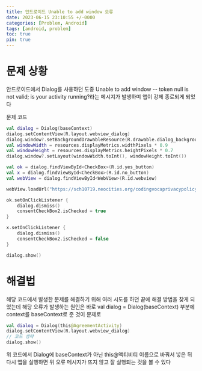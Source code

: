```yaml
---
title: 안드로이드 Unable to add window 오류
date: 2023-06-15 23:10:55 +/-0000
categories: [Problem, Android]
tags: [android, problem]
toc: true
pin: true
---
```


# 문제 상황

안드로이드에서 Dialog를 사용하던 도중 Unable to add window -- token null is not valid; is your activity running?라는 메시지가 발생하며 앱이 강제 종료되게 되었다

문제 코드 

~~~kotlin
val dialog = Dialog(baseContext)
dialog.setContentView(R.layout.webview_dialog)
dialog.window?.setBackgroundDrawableResource(R.drawable.dialog_background)
val windowWidth = resources.displayMetrics.widthPixels * 0.9
val windowHeight = resources.displayMetrics.heightPixels * 0.7
dialog.window?.setLayout(windowWidth.toInt(), windowHeight.toInt())

val ok = dialog.findViewById<CheckBox>(R.id.yes_button)
val x = dialog.findViewById<CheckBox>(R.id.no_button)
val webView = dialog.findViewById<WebView>(R.id.webview)

webView.loadUrl("https://sch10719.neocities.org/codingvocaprivacypolicy")

ok.setOnClickListener {
    dialog.dismiss()
    consentCheckBox2.isChecked = true
}

x.setOnClickListener {
    dialog.dismiss()
    consentCheckBox2.isChecked = false
}

dialog.show()
~~~

# 해결법

해당 코드에서 발생한 문제를 해결하기 위해 여러 시도를 하던 끝에 해결 방법을 찾게 되었는데
해당 오류가 발생하는 원인은 바로 val dialog = Dialog(baseContext) 부분에 context를 baseContext로 준 것이 문제로

~~~kotlin
val dialog = Dialog(this@AgreementActivity)
dialog.setContentView(R.layout.webview_dialog)
// 코드 생략
dialog.show()
~~~

위 코드에서 Dialog에 baseContext가 아닌 this@액티비티 이름으로 바꿔서 넣은 뒤 다시
앱을 실행하면 위 오류 메시지가 뜨지 않고 잘 실행되는 것을 볼 수 있다